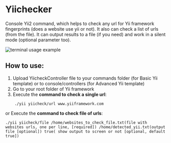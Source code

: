 # Yiichecker
Console Yii2 command, which helps to check any url for Yii framework fingerprints (does a website use yii or not). It also can check a list of urls (from the file). It can output results to a file (if you need) and work in a silent mode (optional parameter too).

![terminal usage example](https://user-images.githubusercontent.com/1950858/60845491-290fe100-a1e5-11e9-9f30-eb06ed7fce32.jpg)

## How to use:
1. Upload YiicheckController file to your commands folder (for Basic Yii template) or to console/controllers (for Advanced Yii template)
2. Go to your root folder of Yii framework
3. Execute the **command to check a single url**:
```
    ./yii yiicheck/url www.yiiframework.com
```
or Execute the **command to check file of urls**:
```
./yii yiicheck/file /home/websites_to_check_file.txt(file with websites urls, one per line, [required]) /home/detected_yii.txt(output file [optional]) true( show output to screen or not [optional, default true])
```
